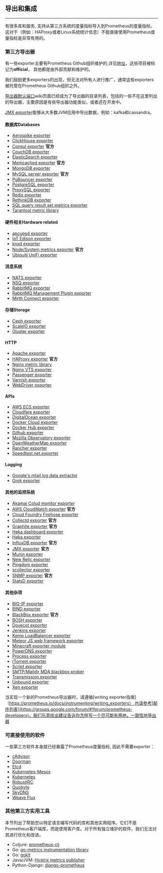 ## 导出和集成
---
有很多库和服务, 支持从第三方系统的度量指标导入到Prometheus的度量指标。这对于（例如：HAProxy或者Linux系统统计信息）不能直接使用Prometheus度量指标是非常有用的。


### 第三方导出器
有一些exporter主要有Prometheus Github组织维护的,详见[地址](https://github.com/prometheus)，这些项目被标记为**official**， 其他都是由外部贡献和维护的。

我们鼓励更多exporters的出现，但无法对所有人进行推广，通常这些exporters被托管在Prometheus Github组织之外。

[导出器默认端口](https://github.com/prometheus/prometheus/wiki/Default-port-allocations)wiki页面已经成为了导出器的目录列表，包括的一些不在这里列出的导出器，主要原因是有些导出器功能类似，或者还在开发中。

[JMX exporter](https://github.com/prometheus/jmx_exporter)能够从大多数JVM应用中导出数据，例如：kafka和cassandra。

#### 数据库Databases
 - [Aerospike exporter](https://github.com/alicebob/asprom)
 - [ClickHouse exporter](https://github.com/f1yegor/clickhouse_exporter)
 - [Consul exporter](https://github.com/prometheus/consul_exporter) **官方**
 - [CouchDB exporter](https://github.com/gesellix/couchdb-exporter)
 - [ElasticSearch exporter](https://github.com/justwatchcom/elasticsearch_exporter)
 - [Memcached exporter](https://github.com/prometheus/memcached_exporter) **官方**
 - [MongoDB exporter](https://github.com/dcu/mongodb_exporter)
 - [MySQL server exporter](https://github.com/prometheus/mysqld_exporter) **官方**
 - [PgBouncer exporter](http://git.cbaines.net/prometheus-pgbouncer-exporter/about)
 - [PostgreSQL exporter](https://github.com/wrouesnel/postgres_exporter)
 - [ProxySQL exporter](https://github.com/percona/proxysql_exporter)
 - [Redis exporter](https://github.com/oliver006/redis_exporter)
 - [RethinkDB exporter](https://github.com/oliver006/rethinkdb_exporter)
 - [SQL query result set metrics exporter](https://github.com/chop-dbhi/prometheus-sql)
 - [Tarantool metric library](https://github.com/tarantool/prometheus)

#### 硬件相关Hardware related
 - [apcupsd exporter](https://github.com/mdlayher/apcupsd_exporter)
 - [IoT Edison exporter](https://github.com/lovoo/ipmi_exporter)
 - [knxd exporter](https://github.com/RichiH/knxd_exporter)
 - [Node/System metrics exporter](https://github.com/prometheus/node_exporter) **官方**
 - [Ubiquiti UniFi exporter](https://github.com/mdlayher/unifi_exporter)

#### 消息系统
 - [NATS exporter](https://github.com/lovoo/nats_exporter)
 - [NSQ exporter](https://github.com/lovoo/nsq_exporter)
 - [RabbitMQ exporter](https://github.com/kbudde/rabbitmq_exporter)
 - [RabbitMQ Management Plugin exporter](https://github.com/deadtrickster/prometheus_rabbitmq_exporter)
 - [Mirth Connect exporter](https://github.com/vynca/mirth_exporter)

#### 存储Storage
 - [Ceph exporter](https://github.com/digitalocean/ceph_exporter)
 - [ScaleIO exporter](https://github.com/syepes/sio2prom)
 - [Gluster exporter](https://github.com/ofesseler/gluster_exporter)

#### HTTP
 - [Apache exporter](https://github.com/neezgee/apache_exporter)
 - [HAProxy exporter](https://github.com/prometheus/haproxy_exporter) **官方**
 - [Nginx metric library](https://github.com/knyar/nginx-lua-prometheus)
 - [Nginx VTS exporter](https://github.com/hnlq715/nginx-vts-exporter)
 - [Passenger exporter](https://github.com/stuartnelson3/passenger_exporter)
 - [Varnish exporter](https://github.com/jonnenauha/prometheus_varnish_exporter)
 - [WebDriver exporter](https://github.com/mattbostock/webdriver_exporter)

#### APIs
 - [AWS ECS exporter](https://github.com/slok/ecs-exporter)
 - [Cloudfare exporter](https://github.com/wehkamp/docker-prometheus-cloudflare-exporter)
 - [DigitalOcean exporter](https://github.com/metalmatze/digitalocean_exporter)
 - [Docker Cloud exporter](https://github.com/infinityworksltd/docker-cloud-exporter)
 - [Docker Hub exporter](https://github.com/infinityworksltd/docker-hub-exporter)
 - [Github exporter](https://github.com/infinityworksltd/github-exporter)
 - [Mozilla Observatory exporter](https://github.com/Jimdo/observatory-exporter)
 - [OpenWeatherMap exporter](https://github.com/RichiH/openweathermap_exporter)
 - [Rancher exporter](https://github.com/infinityworksltd/prometheus-rancher-exporter)
 - [Speedtest.net.exporter](https://github.com/RichiH/speedtest_exporter)

#### Logging
 - [Google's mtail log data extractor](https://github.com/google/mtail)
 - [Grok exporter](https://github.com/fstab/grok_exporter)

#### 其他的监控系统
 - [Akamai Colud monitor exporter](https://github.com/ExpressenAB/cloudmonitor_exporter)
 - [AWS CloudWatch exporter](https://github.com/prometheus/cloudwatch_exporter) **官方**
 - [Cloud Foundry Firehose exporter](https://github.com/cloudfoundry-community/firehose_exporter)
 - [Collectd exporter](https://github.com/prometheus/collectd_exporter) **官方**
 - [Graphite exporter](https://github.com/prometheus/graphite_exporter) **官方**
 - [Heka dashboard exporter](https://github.com/docker-infra/heka_exporter)
 - [Heka exporter](https://github.com/imgix/heka_exporter)
 - [InfluxDB exporter](https://github.com/prometheus/influxdb_exporter) **官方**
 - [JMX exporter](https://github.com/prometheus/jmx_exporter) **官方**
 - [Munin exporter](https://github.com/pvdh/munin_exporter)
 - [New Relic exporter](https://github.com/jfindley/newrelic_exporter)
 - [Pingdom exporter](https://github.com/giantswarm/prometheus-pingdom-exporter)
 - [scollector exporter](https://github.com/tgulacsi/prometheus_scollector)
 - [SNMP exporter](https://github.com/prometheus/snmp_exporter) **官方**
 - [StatsD exporter](https://github.com/prometheus/statsd_exporter)

#### 其他杂项
 - [BIG-IP exporter](https://github.com/ExpressenAB/bigip_exporter)
 - [BIND exporter](https://github.com/digitalocean/bind_exporter)
 - [BlackBox exporter](https://github.com/prometheus/blackbox_exporter) **官方**
 - [BOSH exporter](https://github.com/cloudfoundry-community/bosh_exporter)
 - [Dovecot exporter](https://github.com/kumina/dovecot_exporter)
 - [Jenkins exporter](https://github.com/lovoo/jenkins_exporter)
 - [Kemp LoadBalancer exporter](https://github.com/giantswarm/prometheus-kemp-exporter)
 - [Meteor JS web framework exporter](https://atmospherejs.com/sevki/prometheus-exporter)
 - [Minecraft exporter module](https://github.com/Baughn/PrometheusIntegration)
 - [PowerDNS exporter](https://github.com/janeczku/powerdns_exporter)
 - [Process exporter](https://github.com/ncabatoff/process-exporter)
 - [rTorrent exporter](https://github.com/mdlayher/rtorrent_exporter)
 - [Script exporter](https://github.com/adhocteam/script_exporter)
 - [SMTP/Maildir MDA blackbox prober](https://github.com/cherti/mailexporter)
 - [Transmission exporter](https://github.com/metalmatze/transmission-exporter)
 - [Unbound exporter](https://github.com/kumina/unbound_exporter)
 - [Xen exporter](https://github.com/lovoo/xenstats_exporter)

当实现一个新的Prometheus导出器时，请遵循[writing exporter指南]（https://prometheus.io/docs/instrumenting/writing_exporters）,也请参考[邮件列表](https://groups.google.com/forum/#!forum/prometheus-developers)。我们乐意给出建议告诉你怎样写一个尽可能有用地，一致性地导出器

### 可直接使用的软件
一些第三方软件本身就已经暴露了Prometheus度量指标, 因此不需要exporter：
 - [cAdvisor](https://github.com/google/cadvisor)
 - [Doorman](https://github.com/youtube/doorman)
 - [Etcd](https://github.com/coreos/etcd)
 - [Kubernetes-Mesos](https://github.com/mesosphere/kubernetes-mesos)
 - [Kubernetes](https://github.com/kubernetes/kubernetes)
 - [RobustIRC](http://robustirc.net/)
 - [Quobyte](https://www.quobyte.com/)
 - [SkyDNS](https://github.com/skynetservices/skydns)
 - [Weave Flux](http://weaveworks.github.io/flux/)

### 其他第三方实用工具
本节列出了帮助您以特定语言编写代码的库和其他实用程序。它们不是Prometheus客户端库，而是使用客户库。对于所有独立维护的软件，我们无法对其进行优化和改进。
 - Coljure: [prometheus-clj](https://github.com/soundcloud/prometheus-clj)
 - Go: [go-metrics instrumentation library](https://github.com/armon/go-metrics)
 - Go: [gokit](https://github.com/peterbourgon/gokit)
 - Java/JVM: [Hystrix metrics publisher](https://github.com/soundcloud/prometheus-hystrix)
 - Python-Django: [django-prometheus](https://github.com/korfuri/django-prometheus)
